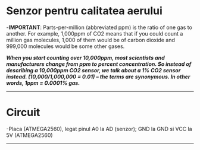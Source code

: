 # Senzor pentru calitatea aerului

-**IMPORTANT**: Parts-per-million (abbreviated ppm) is the ratio of one gas to another. For example, 1,000ppm of CO2 means that if you could count a million gas molecules, 1,000 of them would be of carbon dioxide and 999,000 molecules would be some other gases.

***When you start counting over 10,000ppm, most scientists and manufacturers change from ppm to percent concentration. So instead of describing a 10,000ppm CO2 sensor, we talk about a 1% CO2 sensor instead. (10,000/1,000,000 = 0.01) – the terms are synonymous. In other words, 1ppm = 0.0001% gas.***
***
# Circuit

-Placa (ATMEGA2560), legat pinul A0 la AD (senzor); GND la GND si VCC la 5V (ATMEGA2560)   
***

